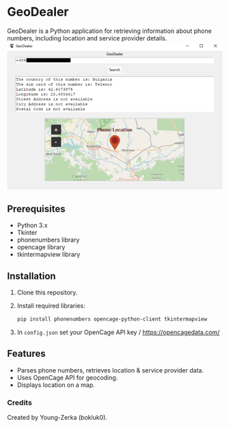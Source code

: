 # GeoDealer

GeoDealer is a Python application for retrieving information about phone numbers, including location and service provider details.
<img src="image.png">
## Prerequisites

- Python 3.x
- Tkinter
- phonenumbers library
- opencage library
- tkintermapview library

## Installation

1. Clone this repository.
2. Install required libraries:

   ```bash
   pip install phonenumbers opencage-python-client tkintermapview
   ```
3. In `config.json` set your OpenCage API key / https://opencagedata.com/

## Features
- Parses phone numbers, retrieves location & service provider data.
- Uses OpenCage API for geocoding.
- Displays location on a map.

### Credits
Created by Young-Zerka (bokluk0).
